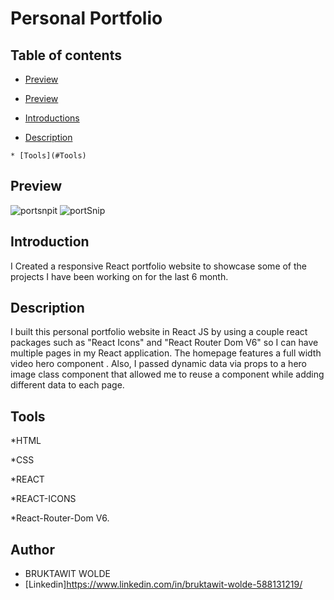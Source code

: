 # Personal Portfolio

## Table of contents

   * [Preview](#![portsnpit](https://user-images.githubusercontent.com/93556946/196770831-3dd2c365-0abd-478f-b964-5366ef3a4d2e.PNG))
   * [Preview](#![portSnip](https://user-images.githubusercontent.com/93556946/196772596-c229dc93-4f9c-427d-a0a1-9a673dd0c03f.PN))
   
   * [Introductions](#Introduction)
   
   * [Description](#Description) 
   
    * [Tools](#Tools)
  

## Preview

![portsnpit](https://user-images.githubusercontent.com/93556946/196770831-3dd2c365-0abd-478f-b964-5366ef3a4d2e.PNG)
![portSnip](https://user-images.githubusercontent.com/93556946/196772596-c229dc93-4f9c-427d-a0a1-9a673dd0c03f.PNG)


## Introduction

I Created a responsive React portfolio website to showcase some of the projects I have been working on for the last 6 month. 

## Description
I built this  personal portfolio website in React JS by using a couple react packages such as "React Icons" and "React Router Dom V6" so I can have multiple pages in my React application. The homepage features a full width video hero component . Also, I passed dynamic data via props to a hero image class component that allowed me to reuse a component while adding different data to each page.

## Tools

*HTML

*CSS 

*REACT

*REACT-ICONS 

*React-Router-Dom V6.

## Author

* BRUKTAWIT WOLDE
 * [Linkedin]https://www.linkedin.com/in/bruktawit-wolde-588131219/
